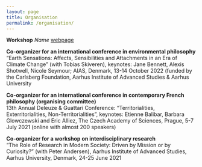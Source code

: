 ```yaml
---
layout: page
title: Organisation
permalink: /organisation/
---
```


**Workshop**
*Name*
[webpage](https://www.bloomsbury.com/uk/theorizing-contemporary-anarchism-9781474276191/)

**Co-organizer for an international conference in environmental philosophy**<br>
“Earth Sensations: Affects, Sensibilities and Attachments in an Era of Climate Change” (with Tobias Skiveren), keynotes: Jane Bennett, Alexis Shotwell, Nicole Seymour; AIAS, Denmark, 13-14 October 2022 (funded by the Carlsberg Foundation, Aarhus Institute of Advanced Studies & Aarhus University


**Co-organizer for an international conference in contemporary French philosophy (organising committee)**<br>
13th Annual Deleuze & Guattari Conference: “Territorialities, Exterritorialities, Non-Territorialities”, keynotes: Etienne Balibar, Barbara Glowczewski and Eric Alliez, The Czech Academy of Sciences, Prague, 5-7 July 2021 (online with almost 200 speakers)


**Co-organizer for a workshop on interdisciplinary research**<br>
“The Role of Research in Modern Society: Driven by Mission or by Curiosity?” (with Peter Andersen), Aarhus Institute of Advanced Studies, Aarhus University, Denmark, 24-25 June 2021
